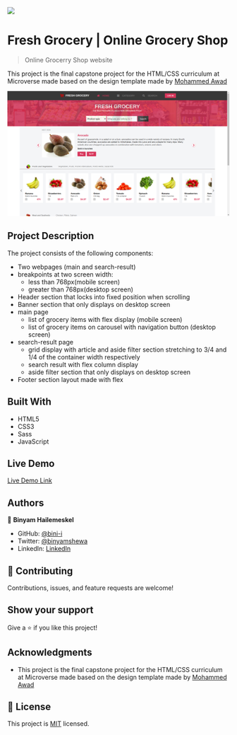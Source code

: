 ![](https://img.shields.io/badge/Microverse-blueviolet)

# Fresh Grocery | Online Grocery Shop

> Online Grocerry Shop website

This project is the final capstone project for the HTML/CSS curriculum at Microverse made based on the design template made by [Mohammed Awad](https://www.behance.net/gallery/24796463/ZATTIX)

![screenshot](./assets/img/app_screenshot2.png)

## Project Description

The project consists of the following components:
- Two webpages (main and search-result)
- breakpoints at two screen width:
    * less than 768px(mobile screen)
    * greater than 768px(desktop screen)
- Header section that locks into fixed position when scrolling
- Banner section that only displays on desktop screen
- main page
    * list of grocery items with flex display (mobile screen)
    * list of grocery items on carousel with navigation button (desktop screen)
- search-result page
    * grid display with article and aside filter section stretching to 3/4 and 1/4 of the container width respectively
    * search result with flex column display
    * aside filter section that only displays on desktop screen
- Footer section layout made with flex

## Built With

- HTML5
- CSS3
- Sass
- JavaScript

## Live Demo

[Live Demo Link](https://freshgrocerry.netlify.app/)

## Authors

👤 **Binyam Hailemeskel**

- GitHub: [@bini-i](https://github.com/bini-i)
- Twitter: [@binyamshewa](https://twitter.com/binyamshewa)
- LinkedIn: [LinkedIn](https://www.linkedin.com/in/binyam-hailemeskel-728048151/)

## 🤝 Contributing

Contributions, issues, and feature requests are welcome!

## Show your support

Give a ⭐️ if you like this project!

## Acknowledgments

- This project is the final capstone project for the HTML/CSS curriculum at Microverse made based on the design template made by [Mohammed Awad](https://www.behance.net/gallery/24796463/ZATTIX)

## 📝 License

This project is [MIT](./LICENSE) licensed.
